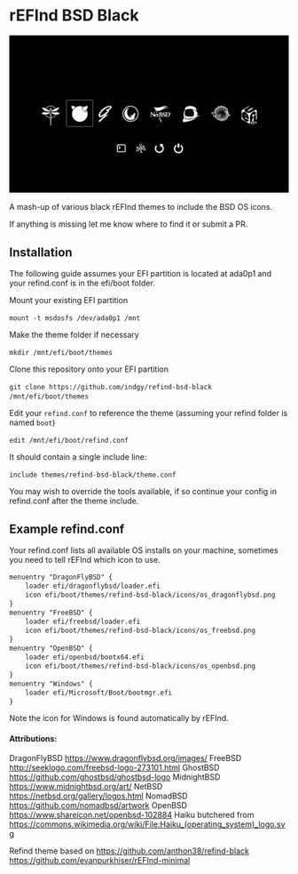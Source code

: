 # rEFInd BSD Black

![Simulated screenshot of the theme](screenshot.png)


A mash-up of various black rEFInd themes to include the BSD OS icons.

If anything is missing let me know where to find it or submit a PR.

## Installation

The following guide assumes your EFI partition is located at ada0p1 and your refind.conf is in the efi/boot folder.

Mount your existing EFI partition

`mount -t msdosfs /dev/ada0p1 /mnt`

Make the theme folder if necessary

`mkdir /mnt/efi/boot/themes`

Clone this repository onto your EFI partition

`git clone https://github.com/indgy/refind-bsd-black /mnt/efi/boot/themes`

Edit your `refind.conf` to reference the theme (assuming your refind folder is named `boot`)

`edit /mnt/efi/boot/refind.conf`

It should contain a single include line:

`include themes/refind-bsd-black/theme.conf`


You may wish to override the tools available, if so continue your config in refind.conf after the theme include.

## Example refind.conf

Your refind.conf lists all available OS installs on your machine, sometimes you need to tell rEFInd which icon to use.

```
menuentry "DragonFlyBSD" {
    loader efi/dragonflybsd/loader.efi
    icon efi/boot/themes/refind-bsd-black/icons/os_dragonflybsd.png
}
menuentry "FreeBSD" {
    loader efi/freebsd/loader.efi
    icon efi/boot/themes/refind-bsd-black/icons/os_freebsd.png
}
menuentry "OpenBSD" {
    loader efi/openbsd/bootx64.efi
    icon efi/boot/themes/refind-bsd-black/icons/os_openbsd.png
}
menuentry "Windows" {
    loader efi/Microsoft/Boot/bootmgr.efi
}
```

Note the icon for Windows is found automatically by rEFInd.


#### Attributions:

DragonFlyBSD https://www.dragonflybsd.org/images/
FreeBSD http://seeklogo.com/freebsd-logo-273101.html
GhostBSD https://github.com/ghostbsd/ghostbsd-logo
MidnightBSD https://www.midnightbsd.org/art/
NetBSD https://netbsd.org/gallery/logos.html
NomadBSD https://github.com/nomadbsd/artwork
OpenBSD https://www.shareicon.net/openbsd-102884
Haiku butchered from https://commons.wikimedia.org/wiki/File:Haiku_(operating_system)_logo.svg

Refind theme based on
https://github.com/anthon38/refind-black
https://github.com/evanpurkhiser/rEFInd-minimal